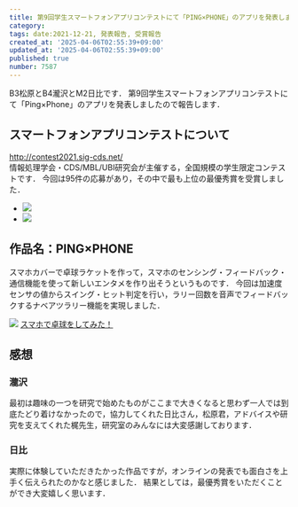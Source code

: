 ```yaml
---
title: 第9回学生スマートフォンアプリコンテストにて「PING×PHONE」のアプリを発表しました
category:
tags: date:2021-12-21, 発表報告, 受賞報告
created_at: '2025-04-06T02:55:39+09:00'
updated_at: '2025-04-06T02:55:39+09:00'
published: true
number: 7587
---
```



B3松原とB4瀧沢とM2日比です．
第9回学生スマートフォンアプリコンテストにて「Ping×Phone」のアプリを発表しましたので報告します．

## スマートフォンアプリコンテストについて
<span style="color: red;">http://contest2021.sig-cds.net/</span>  
情報処理学会・CDS/MBL/UBI研究会が主催する，全国規模の学生限定コンテストです．
今回は95件の応募があり，その中で最も上位の最優秀賞を受賞しました．

<div class="img-container">
    <ul class="slider">
        <li><img src="https://img.esa.io/uploads/production/attachments/13979/2025/04/06/148142/02d83ccb-de33-4c5d-99da-7e9604438e64.webp" loading='lazy' /></li>
        <li><img src="https://img.esa.io/uploads/production/attachments/13979/2025/04/06/148142/ca12c2dd-f68e-4ecd-9237-16a8afcac8c6.webp" loading='lazy' /></li>
    </ul>
</div>

## 作品名：PING×PHONE
スマホカバーで卓球ラケットを作って，スマホのセンシング・フィードバック・通信機能を使って新しいエンタメを作り出そうというものです．
今回は加速度センサの値からスイング・ヒット判定を行い，ラリー回数を音声でフィードバックするナベアツラリー機能を実現しました．

<img src="https://img.esa.io/uploads/production/attachments/13979/2025/04/06/148142/47b80a1d-7efc-4838-a720-d98dd4ca6823.webp" loading='lazy' />

<script type="application/javascript" src="https://embed.nicovideo.jp/watch/sm39749119/script?w=640&h=360" async></script><noscript><a href="https://www.nicovideo.jp/watch/sm39749119">スマホで卓球をしてみた！</a></noscript>

## 感想
### 瀧沢
最初は趣味の一つを研究で始めたものがここまで大きくなると思わず一人では到底たどり着けなかったので，協力してくれた日比さん，松原君，アドバイスや研究を支えてくれた梶先生，研究室のみんなには大変感謝しております．

### 日比
実際に体験していただきたかった作品ですが，オンラインの発表でも面白さを上手く伝えられたのかなと感じました．
結果としては，最優秀賞をいただくことができ大変嬉しく思います．

